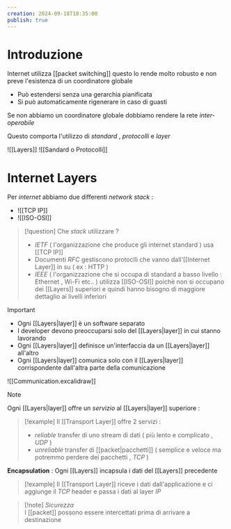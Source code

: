 ```yaml
---
creation: 2024-09-18T10:35:00
publish: true
---
```

# Introduzione

Internet utilizza [[packet switching]] questo lo rende molto robusto e non preve l'esistenza di un coordinatore globale 
+ Può estendersi senza una gerarchia pianificata
+ Si può automaticamente rigenerare in caso di guasti 
 
Se non abbiamo un coordinatore globale dobbiamo rendere la rete *inter-operabile* 

Questo comporta l'utilizzo di *standard* , *protocolli* e *layer*

![[Layers]]
![[Sandard o Protocolli]]

# Internet Layers

Per *internet* abbiamo due differenti *network stack* :
+ ![[TCP IP]]
+ ![[ISO-OSI]]
>[!question] 
>Che *stack* utilizzare ?
>+ *IETF* ( l'organizzazione che produce gli internet standard ) usa [[TCP IP]]
>+ Documenti *RFC* gestiscono protoclli che vanno dall'[[Internet Layer]] in su ( ex : HTTP )
>+ *IEEE* ( l'organizzazione che si occupa di standard a basso livello : Ethernet , Wi-Fi etc.. ) utilizza [[ISO-OSI]] poichè non si occupano dei [[Layers]] superiori e quindi hanno bisogno di maggiore dettaglio ai livelli inferiori

>[!important]
>+ Ogni [[Layers|layer]] è un software separato
>+ I developer devono preoccuparsi solo del [[Layers|layer]] in cui stanno lavorando 
>+ Ogni [[Layers|layer]] definisce un'interfaccia da un [[Layers|layer]] all'altro
>+ Ogni [[Layers|layer]] comunica solo con il [[Layers|layer]] corrispondente dall'altra parte della comunicazione 

![[Communication.excalidraw]]

>[!note] 
>Ogni [[Layers|layer]] offre un *servizio* al [[Layers|layer]] superiore : 
>>[!example] 
>>Il [[Transport Layer]] offre 2 servizi : 
>>+ *reliable* transfer di uno stream di dati ( più lento e complicato , *UDP* )
>>+ *unreliable* transfer di [[packet|pacchetti]] ( semplice e veloce ma potremmo perdere dei pacchetti , *TCP* )

**Encapsulation** :
	Ogni [[Layers]] incapsula i dati del [[Layers]] precedente 
>[!example] 
> Il [[Transport Layer]] riceve i dati dall'applicazione e ci aggiunge il *TCP* header e passa i dati al layer *IP*

>[!note] *Sicurezza*  
>I [[packet]] possono essere intercettati prima di arrivare a destinazione 

